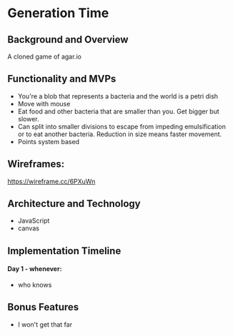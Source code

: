 # Generation Time

## Background and Overview
A cloned game of agar.io

## Functionality and MVPs
* You're a blob that represents a bacteria and the world is a petri dish
* Move with mouse
* Eat food and other bacteria that are smaller than you. Get bigger but slower.
* Can split into smaller divisions to escape from impeding emulsification or to eat another bacteria. Reduction in size means faster movement.
* Points system based

## Wireframes:
https://wireframe.cc/6PXuWn

## Architecture and Technology
* JavaScript
* canvas

## Implementation Timeline
#### Day 1 - whenever:
* who knows

## Bonus Features
* I won't get that far
